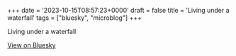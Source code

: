 +++
date = '2023-10-15T08:57:23+0000'
draft = false
title = 'Living under a waterfall'
tags = ["bluesky", "microblog"]
+++

Living under a waterfall

[View on Bluesky](https://bsky.app/profile/furukama.bsky.social/post/3kbrpx7r2lo2w)